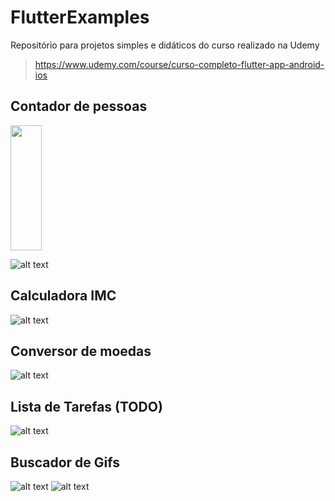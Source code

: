 # FlutterExamples
Repositório para projetos simples e didáticos do curso realizado na Udemy
> https://www.udemy.com/course/curso-completo-flutter-app-android-ios

## Contador de pessoas
<img src="https://github.com/Gadotti/FlutterExamples/blob/master/contadorpessoas/Print1.png" width="50" height="200">


![alt text](https://github.com/Gadotti/FlutterExamples/blob/master/contadorpessoas/Print2.png "Lista de tarefas")

## Calculadora IMC
![alt text](https://github.com/Gadotti/FlutterExamples/blob/master/calculadoraimc/Print1.png "Calculadora IMC")

## Conversor de moedas
![alt text](https://github.com/Gadotti/FlutterExamples/blob/master/conversormoedas/Print1.png "Conversos de moedas")

## Lista de Tarefas (TODO)
![alt text](https://github.com/Gadotti/FlutterExamples/blob/master/listatarefas/Print1.png "Conversos de moedas")

## Buscador de Gifs
![alt text](https://github.com/Gadotti/FlutterExamples/blob/master/buscadorgifs/Print1.png "Buscador de Gifs")
![alt text](https://github.com/Gadotti/FlutterExamples/blob/master/buscadorgifs/Print2.png "Buscador de Gifs")
